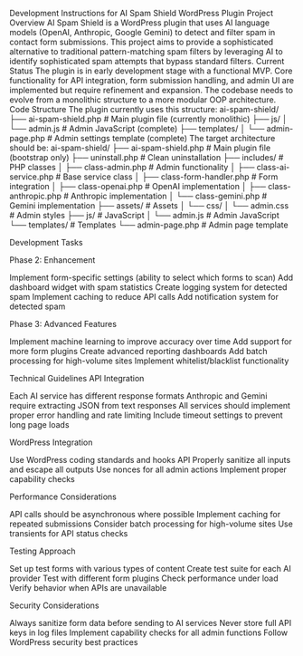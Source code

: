 Development Instructions for AI Spam Shield WordPress Plugin
Project Overview
AI Spam Shield is a WordPress plugin that uses AI language models (OpenAI, Anthropic, Google Gemini) to detect and filter spam in contact form submissions. This project aims to provide a sophisticated alternative to traditional pattern-matching spam filters by leveraging AI to identify sophisticated spam attempts that bypass standard filters.
Current Status
The plugin is in early development stage with a functional MVP. Core functionality for API integration, form submission handling, and admin UI are implemented but require refinement and expansion. The codebase needs to evolve from a monolithic structure to a more modular OOP architecture.
Code Structure
The plugin currently uses this structure:
ai-spam-shield/
├── ai-spam-shield.php           # Main plugin file (currently monolithic)
├── js/
│   └── admin.js                 # Admin JavaScript (complete)
├── templates/
│   └── admin-page.php           # Admin settings template (complete)
The target architecture should be:
ai-spam-shield/
├── ai-spam-shield.php           # Main plugin file (bootstrap only)
├── uninstall.php                # Clean uninstallation
├── includes/                    # PHP classes
│   ├── class-admin.php          # Admin functionality
│   ├── class-ai-service.php     # Base service class 
│   ├── class-form-handler.php   # Form integration
│   ├── class-openai.php         # OpenAI implementation
│   ├── class-anthropic.php      # Anthropic implementation
│   └── class-gemini.php         # Gemini implementation
├── assets/                      # Assets
│   └── css/
│       └── admin.css            # Admin styles
├── js/                          # JavaScript
│   └── admin.js                 # Admin JavaScript
└── templates/                   # Templates
    └── admin-page.php           # Admin page template

Development Tasks

Phase 2: Enhancement

Implement form-specific settings (ability to select which forms to scan)
Add dashboard widget with spam statistics
Create logging system for detected spam
Implement caching to reduce API calls
Add notification system for detected spam

Phase 3: Advanced Features

Implement machine learning to improve accuracy over time
Add support for more form plugins
Create advanced reporting dashboards
Add batch processing for high-volume sites
Implement whitelist/blacklist functionality

Technical Guidelines
API Integration

Each AI service has different response formats
Anthropic and Gemini require extracting JSON from text responses
All services should implement proper error handling and rate limiting
Include timeout settings to prevent long page loads

WordPress Integration

Use WordPress coding standards and hooks API
Properly sanitize all inputs and escape all outputs
Use nonces for all admin actions
Implement proper capability checks

Performance Considerations

API calls should be asynchronous where possible
Implement caching for repeated submissions
Consider batch processing for high-volume sites
Use transients for API status checks

Testing Approach

Set up test forms with various types of content
Create test suite for each AI provider
Test with different form plugins
Check performance under load
Verify behavior when APIs are unavailable

Security Considerations

Always sanitize form data before sending to AI services
Never store full API keys in log files
Implement capability checks for all admin functions
Follow WordPress security best practices
